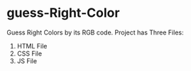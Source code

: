 # guess-Right-Color
Guess Right Colors by its RGB code.
Project has Three Files:
  1. HTML File
  2. CSS File
  3. JS File
